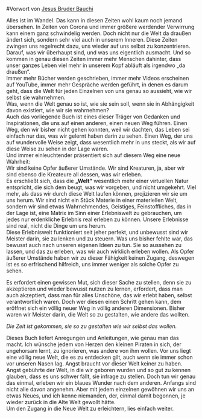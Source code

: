 #Vorwort
von [Jesus Bruder Bauchi](http://lest2020.de)

Alles ist im Wandel. Das kann in diesen Zeiten wohl kaum noch jemand übersehen. In Zeiten von Corona und immer größere werdender Verwirrung kann einem ganz schwindelig werden. Doch nicht nur die Welt da draußen ändert sich, sondern sehr viel auch in unserem Inneren. Diese Zeiten zwingen uns regelrecht dazu, uns wieder auf uns selbst zu konzentrieren. Darauf, was wir überhaupt sind, und was uns eigentlich ausmacht. Und so kommen in genau diesen Zeiten immer mehr Menschen dahinter, dass unser ganzes Leben viel mehr in unserem Kopf abläuft als irgendwo „da draußen“.  
Immer mehr Bücher werden geschrieben, immer mehr Videos erscheinen auf YouTube, immer mehr Gespräche werden geführt, in denen es darum geht, dass die Welt für jeden Einzelnen von uns genau so aussieht, wie wir selbst sie wahrnehmen.  
Was, wenn die Welt genau so ist, wie sie sein soll, wenn sie in Abhängigkeit davon existiert, wie wir sie wahrnehmen?  
Auch das vorliegende Buch ist eines dieser Träger von Gedanken und Inspirationen, die uns auf einen anderen, einen neuen Weg führen. Einen Weg, den wir bisher nicht gehen konnten, weil wir dachten, das Leben sei einfach nur das, was wir gelernt haben darin zu sehen. Einen Weg, der uns auf wundervolle Weise zeigt, dass wesentlich mehr in uns steckt, als wir auf diese Weise zu sehen in der Lage waren.  
Und immer einleuchtender präsentiert sich auf diesem Weg eine neue Wahrheit:  
Wir sind keine Opfer äußerer Umstände. Wir sind Kreaturen, ja, aber wir sind ebenso die Kreateure all dessen, was wir erleben.  
Es erschließt sich, dass die **„Welt“** wesentlich mehr einer virtuellen Natur entspricht, die sich dem beugt, was wir vorgeben, und nicht umgekehrt. Viel mehr, als dass wir durch diese Welt laufen können, projizieren wir sie um uns herum. Wir sind nicht ein Stück Materie in einer materiellen Welt, sondern wir sind etwas Wahrnehmendes, Geistiges, Feinstoffliches, das in der Lage ist, eine Matrix im Sinn einer Erlebniswelt zu gebrauchen, um jedes nur erdenkliche Erlebnis real erleben zu können. Unsere Erlebnisse sind real, nicht die Dinge um uns herum.  
Diese Erlebniswelt funktioniert seit jeher perfekt, und unbewusst sind wir Meister darin, sie zu lenken und zu steuern. Was uns bisher fehlte war, das bewusst auch nach unseren eigenen Ideen zu tun. Sie so aussehen zu lassen, und das zu erleben, was wir auch wirklich erleben wollen. Als Opfer äußerer Umstände haben wir zu dieser Fähigkeit keinen Zugang, deswegen ist es so erfrischend hilfreich, uns immer weniger als solche Opfer zu sehen.  

Es erfordert einen gewissen Mut, sich dieser Sache zu stellen, denn sie zu akzeptieren und wieder bewusst nutzen zu lernen, erfordert, dass man auch akzeptiert, dass man für alles Unschöne, das wir erlebt haben, selbst verantwortlich waren. Doch wer diesen einen Schritt gehen kann, dem eröffnet sich ein völlig neuer Weg in völlig anderen Dimensionen. 
Bisher waren wir Meister darin, die Welt so zu gestalten, wie andere das wollten.   

*Die Zeit ist gekommen, sie so zu gestalten wie wir selbst das wollen.*  

Dieses Buch liefert Anregungen und Anleitungen, wie genau man das macht. Ich wünsche jedem von Herzen den kleinen Piraten in sich, der ungehorsam lernt, zu ignorieren, was andere von ihm wollen. Vor uns liegt eine völlig neue Welt, die es zu entdecken gilt, auch wenn sie immer schon vor unseren Nasen lag. Angst braucht vor dieser Welt keiner zu haben. Angst gebührte der Welt, in die wir geboren wurden und so gut zu kennen glauben, dass es uns schwer fällt, sie infrage zu stellen. Doch tun wir genau das einmal, erleben wir ein blaues Wunder nach dem anderen. Anfangs sind nicht alle davon angenehm. Aber mit jedem einzelnen gewöhnen wir uns an etwas Neues, und ich kenne niemanden, der, einmal damit begonnen, je wieder zurück in die Alte Welt gewollt hätte.  
Um den Zugang in die Neue Welt zu erleichtern, lies einfach weiter.